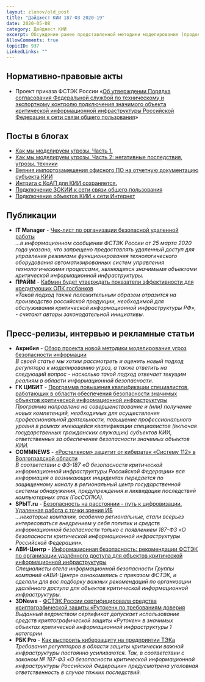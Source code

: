 ```yaml
---
layout: zlonov/old_post
title: "Дайджест КИИ 187-ФЗ 2020-19"
date: 2020-05-08
category: Дайджест КИИ
excerpt: Обсуждение ранее представленной методики моделирования (продолжение) и, конечно, нового проекта приказа ФСТЭК России по подключению ЗО КИИ к сети связи общего пользования в свежем Дайджесте КИИ
AllowComments: true
topicID: 937
LinkedLinks: ""
---
```

## Нормативно-правовые акты
- Проект приказа ФСТЭК России «[Об утверждении Порядка согласования Федеральной службой по техническому и экспортному контролю подключения значимого объекта критической информационной инфраструктуры Российской Федерации к сети связи общего пользования](https://zlonov.ru/kii/01-02-04-20-00101634/)»

## Посты в блогах
- [Как мы моделируем угрозы. Часть 1.](https://malotavr.blogspot.com/2020/04/1.html)
- [Как мы моделируем угрозы. Часть 2: негативные последствия, угрозы, техники](https://malotavr.blogspot.com/2020/04/2.html)
- [Веяния импортозамещения офисного ПО на отчетную документацию субъекта КИИ](https://valerykomarov.blogspot.com/2020/04/blog-post_24.html)
- [Интрига с КоАП для КИИ сохраняется.](https://valerykomarov.blogspot.com/2020/04/blog-post_27.html)
- [Подключение ЗОКИИ к сети связи общего пользования](https://valerykomarov.blogspot.com/2020/05/blog-post.html)
- [Подключение объектов КИИ к сети Интернет](https://sborisov.blogspot.com/2020/05/blog-post.html)

## Публикации
- **IT Manager** - [Чек-лист по организации безопасной удаленной работы](https://www.it-world.ru/cionews/manage_secure/153184.html)  
	*…в информационном сообщении ФСТЭК России от 25 марта 2020 года указано, что запрещено предоставлять удаленный доступ для управления режимами функционирования технологического оборудования автоматизированных систем управления технологическими процессами, являющихся значимыми объектами критической информационной инфраструктуры.*
- **ПРАЙМ** - [Кабмин будет утверждать показатели эффективности для кредитующих ОПК госбанков](https://1prime.ru/banks/20200507/831398771.html)  
	*«Такой подход также положительным образом отразится на производство российской продукции, необходимой для обслуживания критической информационной инфраструктуры РФ», - считают авторы законодательной инициативы.*

## Пресс-релизы, интервью и рекламные статьи
- **Акрибия** - [Обзор проекта новой методики моделирования угроз безопасности информации](https://acribia.ru/page10760284.html)  
	*В своей статье мы хотим рассмотреть и оценить новый подход регулятора к моделированию угроз, а также ответить на следующий вопрос - насколько такой подход отвечает текущим реалиям в области информационной безопасности.*
- **ГК ЦИБИТ** - [Программа повышения квалификации специалистов, работающих в области обеспечения безопасности значимых объектов критической информационной инфраструктуры](https://www.ed.cibit.ru/programmy-obucheniya/bezopasnost-obektov-kii/)  
	*Программа направлена на совершенствование и (или) получение новых компетенций, необходимых для осуществления профессиональной деятельности, повышение профессионального уровня в рамках имеющейся квалификации специалистов (включая государственных гражданских служащих) субъектов КИИ, ответственных за обеспечение безопасности значимых объектов КИИ.*
- **COMMNEWS** - [«Ростелеком» защитит от кибератак «Систему 112» в Волгоградской области](https://www.comnews.ru/content/205786/2020-04-23/2020-w17/rostelekom-zaschitit-kiberatak-sistemu-112-volgogradskoy-oblasti)  
	*В соответствии с ФЗ-187 «О безопасности критической информационной инфраструктуры Российской Федерации» вся информация о возникающих инцидентах передается по защищенному каналу в региональный центр государственной системы обнаружения, предупреждения и ликвидации последствий компьютерных атак (ГосСОПКА).*
- **SPbIT.ru** - [Безопасность на расстоянии - путь к цифровизации. Удаленная работа с точки зрения ИБ](https://spbit.ru/interview/i181355/)  
	*…некоторые компании, особенно региональные, стали всерьез интересоваться внедрением у себя политик и средств информационной безопасности только с появлением 187-ФЗ «О безопасности критической информационной инфраструктуры Российской Федерации».*
- **АВИ-Центр** - [Информационная безопасность: рекомендации ФСТЭК по организации удалённого доступа для объектов критической информационной инфраструктуры](https://avicentr.ru/novosti/informaczionnaya-bezopasnost-rekomendaczii-fstek-po-organizaczii-udalyonnogo-dostupa-dlya-obektov-kriticheskoj-informaczionnoj-infrastruktury/)  
	*Специалисты отела информационной безопасности Группы компаний «АВИ-Центр» ознакомились с приказом ФСТЭК, и сделали для вас подборку важных рекомендаций по организации удалённого доступа для объектов критической информационной инфраструктуры.*
- **3DNews** - [ФСТЭК России сертифицировала средства криптографической защиты «Рутокен» по требованиям доверия](https://3dnews.ru/1009851)  
	*Выданный ведомством сертификат допускает использование средств криптографической защиты «Рутокен» в значимых объектах критической информационной инфраструктуры 1 категории*
- **РБК Pro** - [Как выстроить киберзащиту на предприятии ТЭКа](https://pro.rbc.ru/demo/5e9d63ef9a79473dac739159)  
	*Требования регуляторов в области защиты критически важной инфраструктуры постоянно усиливаются. Так, в соответствии с законом № 187-ФЗ «О безопасности критической информационной инфраструктуры Российской Федерации» предусмотрена уголовная ответственность в случае тяжких последствий.*

